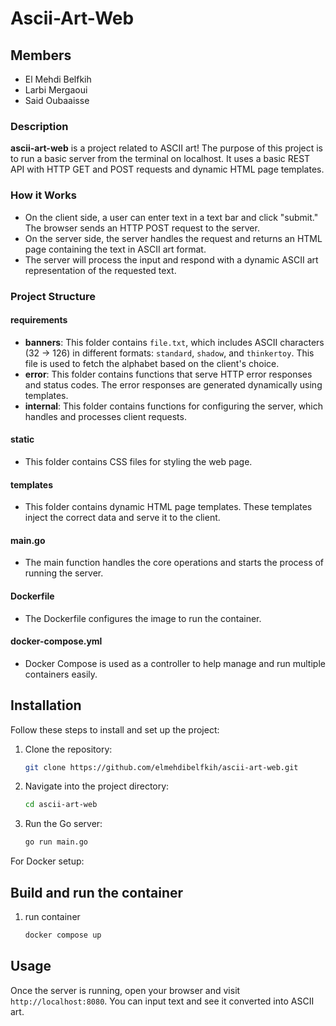 # Ascii-Art-Web

## Members
- El Mehdi Belfkih
- Larbi Mergaoui
- Said Oubaaisse

### Description

**ascii-art-web** is a project related to ASCII art! The purpose of this project is to run a basic server from the terminal on localhost. It uses a basic REST API with HTTP GET and POST requests and dynamic HTML page templates.

### How it Works
- On the client side, a user can enter text in a text bar and click "submit." The browser sends an HTTP POST request to the server.
- On the server side, the server handles the request and returns an HTML page containing the text in ASCII art format.
- The server will process the input and respond with a dynamic ASCII art representation of the requested text.

### Project Structure

#### requirements
- **banners**: This folder contains `file.txt`, which includes ASCII characters (32 -> 126) in different formats: `standard`, `shadow`, and `thinkertoy`. This file is used to fetch the alphabet based on the client's choice.
- **error**: This folder contains functions that serve HTTP error responses and status codes. The error responses are generated dynamically using templates.
- **internal**: This folder contains functions for configuring the server, which handles and processes client requests.

#### static
- This folder contains CSS files for styling the web page.

#### templates
- This folder contains dynamic HTML page templates. These templates inject the correct data and serve it to the client.

#### main.go
- The main function handles the core operations and starts the process of running the server.

#### Dockerfile
- The Dockerfile configures the image to run the container.

#### docker-compose.yml
- Docker Compose is used as a controller to help manage and run multiple containers easily.

## Installation

Follow these steps to install and set up the project:

1. Clone the repository:
    ```sh
    git clone https://github.com/elmehdibelfkih/ascii-art-web.git
    ```

2. Navigate into the project directory:
    ```sh
    cd ascii-art-web
    ```
3. Run the Go server:
    ```sh
    go run main.go
    ```
For Docker setup:

## Build and run the container
1. run container
    ```sh
    docker compose up
    ```
## Usage

Once the server is running, open your browser and visit `http://localhost:8080`. You can input text and see it converted into ASCII art.